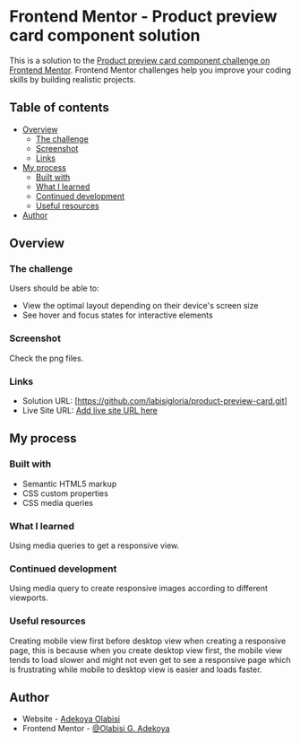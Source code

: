 # Frontend Mentor - Product preview card component solution

This is a solution to the [Product preview card component challenge on Frontend Mentor](https://www.frontendmentor.io/challenges/product-preview-card-component-GO7UmttRfa). Frontend Mentor challenges help you improve your coding skills by building realistic projects. 

## Table of contents

- [Overview](#overview)
  - [The challenge](#the-challenge)
  - [Screenshot](#screenshot)
  - [Links](#links)
- [My process](#my-process)
  - [Built with](#built-with)
  - [What I learned](#what-i-learned)
  - [Continued development](#continued-development)
  - [Useful resources](#useful-resources)
- [Author](#author)




## Overview

### The challenge

Users should be able to:

- View the optimal layout depending on their device's screen size
- See hover and focus states for interactive elements

### Screenshot

Check the png files.


### Links

- Solution URL: [https://github.com/labisigloria/product-preview-card.git]
- Live Site URL: [Add live site URL here](https://your-live-site-url.com)

## My process

### Built with

- Semantic HTML5 markup
- CSS custom properties
- CSS media queries


### What I learned
Using media queries to get a responsive view.


### Continued development
Using media query to create responsive images according to different viewports.

### Useful resources

Creating mobile view first before desktop view when creating a responsive page, this is because when you create desktop view first, the mobile view tends to load slower and might not even get to see a responsive page which is frustrating while mobile to desktop view is easier and loads faster.


## Author

- Website - [Adekoya Olabisi](https://github.com/labisigloria)
- Frontend Mentor - [@Olabisi G. Adekoya](https://www.frontendmentor.io/profile/yourusername)


